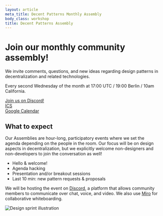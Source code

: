 ```yaml
---
layout: article
meta_title: Decent Patterns Monthly Assembly
body_class: workshop
title: Decent Patterns Assembly
---
```


# Join our monthly community assembly!

We invite comments, questions, and new ideas regarding design patterns
in decentralization and related technologies.

Every second Wednesday of the month at 17:00 UTC / 19:00 Berlin / 10am California.

<a class="link-reference" href="https://discord.gg/HDfH9RbVMq">
  Join us on Discord!
</a>
<br>
<a class="link-reference" href="https://calendar.google.com/calendar/ical/ruvtcur6ep8rj858nafr2cdq28%40group.calendar.google.com/public/basic.ics">
  ICS  
</a>
<br>
<a class="link-reference" href="https://calendar.google.com/calendar/u/0?cid=cnV2dGN1cjZlcDhyajg1OG5hZnIyY2RxMjhAZ3JvdXAuY2FsZW5kYXIuZ29vZ2xlLmNvbQ">
  Google Calendar
</a>

## What to expect

Our Assemblies are hour-long, participatory events where we set the agenda depending on the people in the room. Our focus will be on design aspects in decentralization, but we explicitly welcome non-designers and non-developers to join the conversation as well!

- Hello & welcome!
- Agenda hacking
- Presentation and/or breakout sessions
- Last 10 min: new pattern requests & proposals

We will be hosting the event on [Discord](https://discord.gg/HDfH9RbVMq), a platform that allows community members to communicate over chat, voice, and video. We also use [Miro](https://miro.com/) for collaborative whiteboarding.

<img
      alt="Design sprint illustration"
      src="/images/illustrations/Design_Sprint.png"
/>
